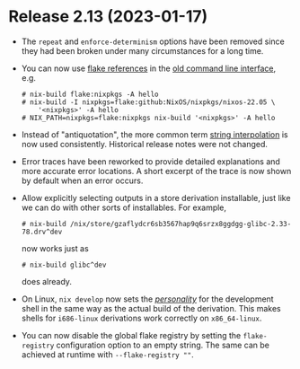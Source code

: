 # Release 2.13 (2023-01-17)

* The `repeat` and `enforce-determinism` options have been removed
  since they had been broken under many circumstances for a long time.

* You can now use [flake references] in the [old command line interface], e.g.

   [flake references]: ../command-ref/new-cli/nix3-flake.md#flake-references
   [old command line interface]: ../command-ref/main-commands.md

  ```shell-session
  # nix-build flake:nixpkgs -A hello
  # nix-build -I nixpkgs=flake:github:NixOS/nixpkgs/nixos-22.05 \
      '<nixpkgs>' -A hello
  # NIX_PATH=nixpkgs=flake:nixpkgs nix-build '<nixpkgs>' -A hello
  ```

* Instead of "antiquotation", the more common term [string interpolation](../language/string-interpolation.md) is now used consistently.
  Historical release notes were not changed.

* Error traces have been reworked to provide detailed explanations and more
  accurate error locations. A short excerpt of the trace is now shown by
  default when an error occurs.

* Allow explicitly selecting outputs in a store derivation installable, just like we can do with other sorts of installables.
  For example,
  ```shell-session
  # nix-build /nix/store/gzaflydcr6sb3567hap9q6srzx8ggdgg-glibc-2.33-78.drv^dev
  ```
  now works just as
  ```shell-session
  # nix-build glibc^dev
  ```
  does already.

* On Linux, `nix develop` now sets the
  [*personality*](https://man7.org/linux/man-pages/man2/personality.2.html)
  for the development shell in the same way as the actual build of the
  derivation. This makes shells for `i686-linux` derivations work
  correctly on `x86_64-linux`.

* You can now disable the global flake registry by setting the `flake-registry`
  configuration option to an empty string. The same can be achieved at runtime with
  `--flake-registry ""`.
